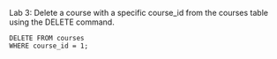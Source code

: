 Lab 3: Delete a course with a specific course_id from the courses table using the DELETE command.

```
DELETE FROM courses
WHERE course_id = 1;

```